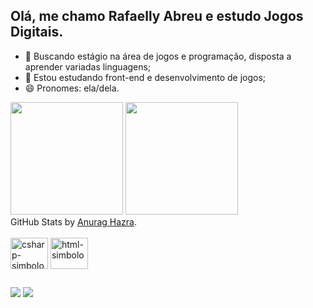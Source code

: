 ## Olá, me chamo Rafaelly Abreu e estudo Jogos Digitais.

- 🔭 Buscando estágio na área de jogos e programação, disposta a aprender variadas linguagens;
- 🌱 Estou estudando front-end e desenvolvimento de jogos;
- 😄 Pronomes: ela/dela.

<div>
  <img height="180em" src="https://github-readme-stats.vercel.app/api?username=RafaAbreu04&show_icons=true&theme=jolly">
<img height="180em" src="https://github-readme-stats.vercel.app/api/top-langs/?username=RafaAbreu04&layout=compact&theme=jolly">
  <br>
  GitHub Stats by <a href="https://github.com/anuraghazr">Anurag Hazra</a>.
</div>

<br>

<div style="display: inline-block;">
        <img align="center" alt="csharp-simbolo" height="50" width="60" src="https://cdn.jsdelivr.net/gh/devicons/devicon/icons/csharp/csharp-original.svg">
        <img align="center" alt="html-simbolo" height="50" width="60" src="https://cdn.jsdelivr.net/gh/devicons/devicon/icons/html5/html5-original.svg">    
</div>

##

<div>
  <div> 
  <a href = "mailto:rafaellyabreu84@gmail.com"><img src="https://img.shields.io/badge/-Gmail-%23333?style=for-the-badge&logo=gmail&logoColor=white" target="_blank"></a>
  <a href="https://www.linkedin.com/in/rafaelly-abreu/" target="_blank"><img src="https://img.shields.io/badge/-LinkedIn-%230077B5?style=for-the-badge&logo=linkedin&logoColor=white" target="_blank"></a> 
  
</div>
</div>    
<br>

